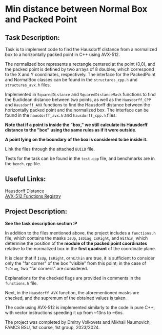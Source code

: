 # Min distance between Normal Box and Packed Point

## Task Description:

Task is  to implement code to find the Hausdorff distance from a normalized box to a horizontally packed point in C++ using AVX-512.

The normalized box represents a rectangle centered at the point (0,0), and the packed point is defined by two arrays of 8 doubles, which correspond to the X and Y coordinates, respectively. The interface for the PackedPoint and NormalBox classes can be found in the `structures_cpp.h` and `structures_avx.h` files.

Implemented in `SquaredDistance` and `SquaredDistanceMask` functions to find the Euclidean distance between two points, as well as the `Hausdorff_CPP` and `Hausdorff_AVX` functions to find the Hausdorff distance between the horizontally packed point and the normalized box. The interface can be found in the `hausdorff_avx.h` and `hausdorff_cpp.h` files.

**Note that if a point is inside the "box," we still calculate its Hausdorff distance to the "box" using the same rules as if it were outside.**

**A point lying on the boundary of the box is considered to be inside it.**

Link the files through the attached `BUILD` file.

Tests for the task can be found in the `test.cpp` file, and benchmarks are in the `bench.cpp` file.

## Useful Links:

[Hausdorff Distance](https://en.wikipedia.org/wiki/Hausdorff_distance)  
[AVX-512 Functions Registry](https://www.laruence.com/sse/#avx512techs=AVX512F&expand=42)

## Project Description:

**See the task description section :P**

In addition to the files mentioned above, the project includes a `functions.h` file, which contains the masks `IsUp`, `IsDiag`, `IsRight`, and `Within`, which determine the position of the **module of the packed point coordinates** relative to the normalized box in the **first quadrant** of the coordinate plane.

It is clear that if `IsUp`, `IsRight`, or `Within` are true, it is sufficient to consider only the "far corner" of the box "visible" from this point; in the case of `IsDiag`, two "far corners" are considered.

Explanations for the checked flags are provided in comments in the `functions.h` file.

Next, in the `Hausdorff_AVX` function, the aforementioned masks are checked, and the supremum of the obtained values is taken.

The code using AVX-512 is implemented similarly to the code in pure C++, with vector instructions speeding it up from ~13ns to ~6ns.

The project was completed by Dmitry Volkovets and Mikhail Naumovich, FAMCS BSU, 1st course, 1st group, 2023/2024.
